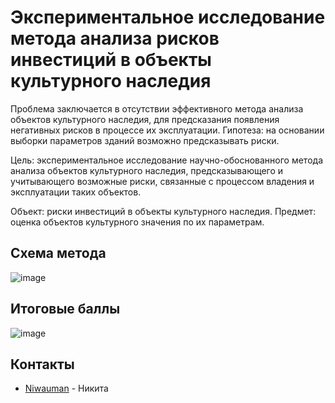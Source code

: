 # Экспериментальное исследование метода анализа рисков инвестиций в объекты культурного наследия

Проблема заключается в отсутствии эффективного метода анализа объектов культурного наследия, для предсказания появления негативных рисков в процессе их эксплуатации. 
Гипотеза: на основании выборки параметров зданий возможно предсказывать риски.

Цель: экспериментальное исследование научно-обоснованного метода анализа объектов культурного наследия, предсказывающего и учитывающего возможные риски, связанные с процессом владения и эксплуатации таких объектов.

Объект: риски инвестиций в объекты культурного наследия.
Предмет: оценка объектов культурного значения по их параметрам.

## Схема метода
![image](https://github.com/user-attachments/assets/90b575fb-d248-484d-8441-312aa29062eb)

## Итоговые баллы
![image](https://github.com/user-attachments/assets/c5f09703-79c3-4189-92b9-932cbf2ed3fe)


## Контакты
- [Niwauman](https://t.me/Niwauman) - Никита
